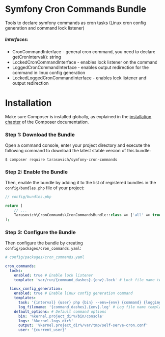 
Symfony Cron Commands Bundle
============================

Tools to declare symfony commands as cron tasks (Linux cron config generation and command lock listener)

##### Interfaces:
* CronCommandInterface - general cron command, you need to declare getCronInterval(): string
* LockedCronCommandInterface - enables lock listener on the command
* LoggedCronCommandInterface - enables output redirection for the command in linux config generation
* LockedLoggedCronCommandInterface - enables lock listener and output redirection


Installation
============

Make sure Composer is installed globally, as explained in the
[installation chapter](https://getcomposer.org/doc/00-intro.md)
of the Composer documentation.

### Step 1: Download the Bundle

Open a command console, enter your project directory and execute the
following command to download the latest stable version of this bundle:

```console
$ composer require tarasovich/symfony-cron-commands
```

### Step 2: Enable the Bundle

Then, enable the bundle by adding it to the list of registered bundles
in the `config/bundles.php` file of your project:

```php
// config/bundles.php

return [
    // ...
    Tarasovich\CronCommands\CronCommandsBundle::class => ['all' => true],
];
```

### Step 3: Configure the Bundle

Then configure the bundle by creating `config/packages/cron_commands.yaml`: 

```yaml
# config/packages/cron_commands.yaml

cron_commands:
  locks:
    enabled: true # Enable lock listener
    template: 'var/run/{command_dashes}.{env}.lock' # Lock file name template relative to project dir or absolute

  linux_config_generation:
    enabled: true # Enable linux config generation command
    templates:
      task: '{interval} {user} php {bin} --env={env} {command} {logging}' # Task template
      log_filename: '{command_dashes}.{env}.log' # Log file name template
    default_options: # Default command options
      bin: '%kernel.project_dir%/bin/console'
      logs: '%kernel.logs_dir%'
      output: '%kernel.project_dir%/var/tmp/self-serve-cron.conf'
      user: '{current_user}'
```